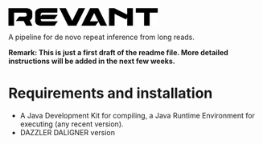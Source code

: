 <img align="center" src="./logo.png" width="297" height="35"/>

A pipeline for de novo repeat inference from long reads.

**Remark: This is just a first draft of the readme file. More detailed instructions will be added in the next few weeks.**


# Requirements and installation

* A Java Development Kit for compiling, a Java Runtime Environment for executing (any recent version).
* DAZZLER   DALIGNER version 


